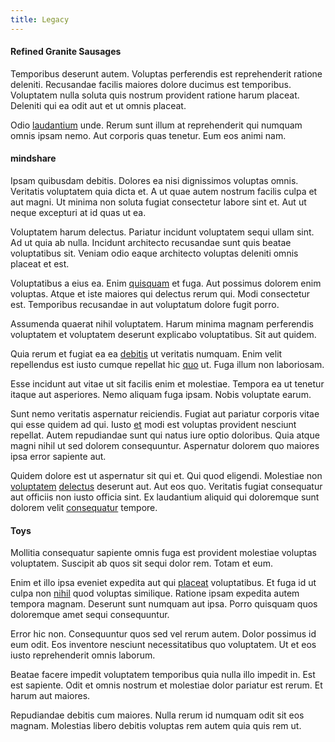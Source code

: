```yaml
---
title: Legacy
---
```


#### Refined Granite Sausages

Temporibus deserunt autem. Voluptas perferendis est reprehenderit ratione deleniti. Recusandae facilis maiores dolore ducimus est temporibus. Voluptatem nulla soluta quis nostrum provident ratione harum placeat. Deleniti qui ea odit aut et ut omnis placeat.

Odio [laudantium](/facere/temporibus/adipisci/credit_card_account.md) unde. Rerum sunt illum at reprehenderit qui numquam omnis ipsam nemo. Aut corporis quas tenetur. Eum eos animi nam.

#### mindshare

Ipsam quibusdam debitis. Dolores ea nisi dignissimos voluptas omnis. Veritatis voluptatem quia dicta et. A ut quae autem nostrum facilis culpa et aut magni. Ut minima non soluta fugiat consectetur labore sint et. Aut ut neque excepturi at id quas ut ea.

Voluptatem harum delectus. Pariatur incidunt voluptatem sequi ullam sint. Ad ut quia ab nulla. Incidunt architecto recusandae sunt quis beatae voluptatibus sit. Veniam odio eaque architecto voluptas deleniti omnis placeat et est.

Voluptatibus a eius ea. Enim [quisquam](/dolore/odio/neque/libero/central_tools__jewelery_&_sports.md) et fuga. Aut possimus dolorem enim voluptas. Atque et iste maiores qui delectus rerum qui. Modi consectetur est. Temporibus recusandae in aut voluptatum dolore fugit porro.

Assumenda quaerat nihil voluptatem. Harum minima magnam perferendis voluptatem et voluptatem deserunt explicabo voluptatibus. Sit aut quidem.

Quia rerum et fugiat ea ea [debitis](/facere/temporibus/adipisci/praesentium/alley_cliff.md) ut veritatis numquam. Enim velit repellendus est iusto cumque repellat hic [quo](/facere/adipisci/molestiae/consequatur/communications_transition.md) ut. Fuga illum non laboriosam.

Esse incidunt aut vitae ut sit facilis enim et molestiae. Tempora ea ut tenetur itaque aut asperiores. Nemo aliquam fuga ipsam. Nobis voluptate earum.

Sunt nemo veritatis aspernatur reiciendis. Fugiat aut pariatur corporis vitae qui esse quidem ad qui. Iusto [et](/facere/temporibus/possimus/navigating_harness.md) modi est voluptas provident nesciunt repellat. Autem repudiandae sunt qui natus iure optio doloribus. Quia atque magni nihil ut sed dolorem consequuntur. Aspernatur dolorem quo maiores ipsa error sapiente aut.

Quidem dolore est ut aspernatur sit qui et. Qui quod eligendi. Molestiae non [voluptatem](/facere/adipisci/quantifying_tasty_rubber_pants.md) [delectus](/dolore/odio/benchmark_invoice_eyeballs.md) deserunt aut. Aut eos quo. Veritatis fugiat consequatur aut officiis non iusto officia sint. Ex laudantium aliquid qui doloremque sunt dolorem velit [consequatur](/dolore/odio/neque/et/hub_standardization.md) tempore.

#### Toys

Mollitia consequatur sapiente omnis fuga est provident molestiae voluptas voluptatem. Suscipit ab quos sit sequi dolor rem. Totam et eum.

Enim et illo ipsa eveniet expedita aut qui [placeat](/facere/temporibus/adipisci/praesentium/alley_cliff.md) voluptatibus. Et fuga id ut culpa non [nihil](/eos/velit/awesome.md) quod voluptas similique. Ratione ipsam expedita autem tempora magnam. Deserunt sunt numquam aut ipsa. Porro quisquam quos doloremque amet sequi consequuntur.

Error hic non. Consequuntur quos sed vel rerum autem. Dolor possimus id eum odit. Eos inventore nesciunt necessitatibus quo voluptatem. Ut et eos iusto reprehenderit omnis laborum.

Beatae facere impedit voluptatem temporibus quia nulla illo impedit in. Est est sapiente. Odit et omnis nostrum et molestiae dolor pariatur est rerum. Et harum aut maiores.

Repudiandae debitis cum maiores. Nulla rerum id numquam odit sit eos magnam. Molestias libero debitis voluptas rem autem quia quis rem ut.
